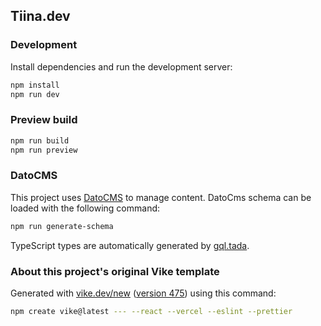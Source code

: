 ## Tiina.dev

### Development

Install dependencies and run the development server:
```sh
npm install
npm run dev
```

### Preview build

```sh
npm run build
npm run preview
```

### DatoCMS

This project uses [DatoCMS](https://www.datocms.com/) to manage content. DatoCms schema can be loaded with the following command:

```sh
npm run generate-schema
```

TypeScript types are automatically generated by [gql.tada](https://gql-tada.0no.co/).

### About this project's original Vike template

Generated with [vike.dev/new](https://vike.dev/new) ([version 475](https://www.npmjs.com/package/create-vike/v/0.0.475)) using this command:

```sh
npm create vike@latest --- --react --vercel --eslint --prettier
```
